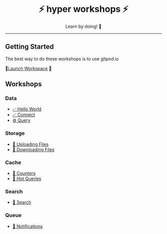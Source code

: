 <h1 align="center">⚡️ hyper workshops ⚡️</h1>
<p align="center">Learn by doing! 💪 </p>

---

## Getting Started

The best way to do these workshops is to use gitpod.io

🚀[Launch Workspace](https://gitpod.io#https://github.com/hyper63/workshops-expressjs/tree/master) 🚀

## Workshops

### Data

- [✅ Hello World](/hello-world)
- [✅ Connect](/connect)
- [⚙️ Query](/query)

### Storage

- [🔮 Uploading Files](/upload)
- [🔮 Downloading Files](/download)

### Cache

- [🔮 Counters](/counters)
- [🔮 Hot Queries](/hot-queries)

### Search

- [🔮 Search](/search)

### Queue

- [🔮 Notifications](/notifications)
